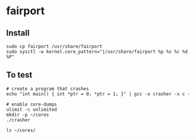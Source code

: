 # fairport

## Install

```
sudo cp fairport /usr/share/fairport
sudo sysctl -w kernel.core_pattern="|/usr/share/fairport %p %s %c %d %P"
```

## To test

```
# create a program that crashes
echo "int main() { int *ptr = 0; *ptr = 1; }" | gcc -o crasher -x c -

# enable core-dumps
ulimit -c unlimited
mkdir -p ~/cores
./crasher

ls ~/cores/
```
